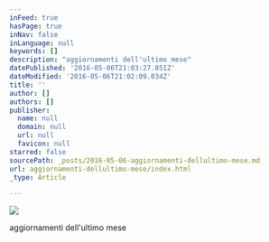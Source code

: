 ```yaml
---
inFeed: true
hasPage: true
inNav: false
inLanguage: null
keywords: []
description: "aggiornamenti dell'ultimo mese"
datePublished: '2016-05-06T21:03:27.851Z'
dateModified: '2016-05-06T21:02:09.034Z'
title: ''
author: []
authors: []
publisher:
  name: null
  domain: null
  url: null
  favicon: null
starred: false
sourcePath: _posts/2016-05-06-aggiornamenti-dellultimo-mese.md
url: aggiornamenti-dellultimo-mese/index.html
_type: Article

---
```

![](https://the-grid-user-content.s3-us-west-2.amazonaws.com/7cb5e9e6-d66f-4faa-a0a8-b4888bd243cd.jpg)

aggiornamenti dell'ultimo mese